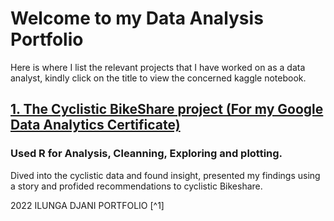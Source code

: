 # Welcome to my Data Analysis Portfolio
Here is where I list the relevant projects that I have worked on as a data analyst, kindly click on the title to view the concerned kaggle notebook.
## [1. The Cyclistic BikeShare project (For my Google Data Analytics Certificate)](https://www.kaggle.com/code/eliedjani/cyclistic-bikeshare-project)
### Used R for Analysis, Cleanning, Exploring and plotting.
Dived into the cyclistic data and found insight, presented my findings using a story and profided recommendations to cyclistic Bikeshare.




2022 ILUNGA DJANI PORTFOLIO [^1]

